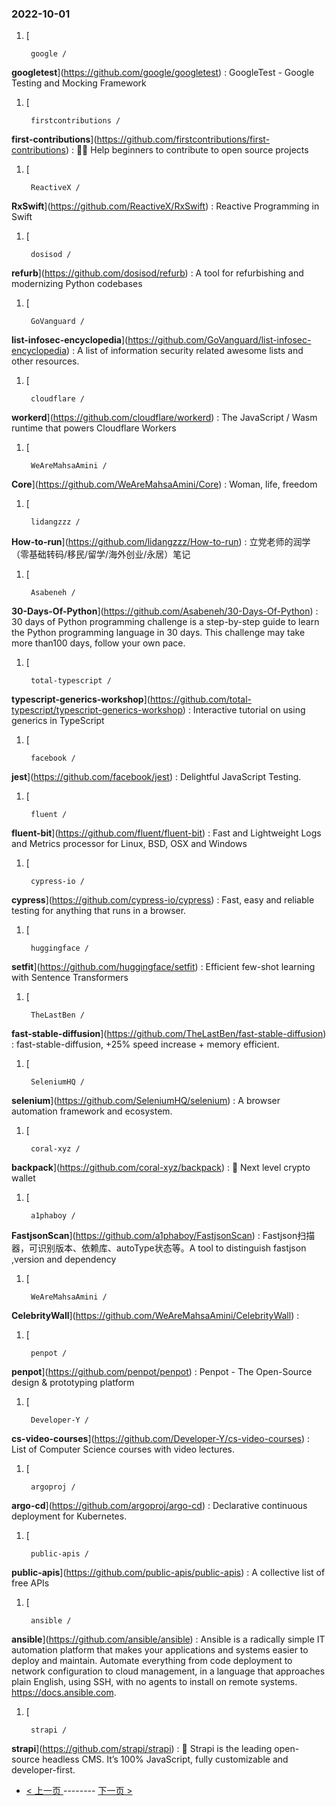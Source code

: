 ### 2022-10-01 
1. [
    

        google /
**googletest**](https://github.com/google/googletest) : GoogleTest - Google Testing and Mocking Framework
1. [
    

        firstcontributions /
**first-contributions**](https://github.com/firstcontributions/first-contributions) : 🚀✨ Help beginners to contribute to open source projects
1. [
    

        ReactiveX /
**RxSwift**](https://github.com/ReactiveX/RxSwift) : Reactive Programming in Swift
1. [
    

        dosisod /
**refurb**](https://github.com/dosisod/refurb) : A tool for refurbishing and modernizing Python codebases
1. [
    

        GoVanguard /
**list-infosec-encyclopedia**](https://github.com/GoVanguard/list-infosec-encyclopedia) : A list of information security related awesome lists and other resources.
1. [
    

        cloudflare /
**workerd**](https://github.com/cloudflare/workerd) : The JavaScript / Wasm runtime that powers Cloudflare Workers
1. [
    

        WeAreMahsaAmini /
**Core**](https://github.com/WeAreMahsaAmini/Core) : Woman, life, freedom
1. [
    

        lidangzzz /
**How-to-run**](https://github.com/lidangzzz/How-to-run) : 立党老师的润学（零基础转码/移民/留学/海外创业/永居）笔记
1. [
    

        Asabeneh /
**30-Days-Of-Python**](https://github.com/Asabeneh/30-Days-Of-Python) : 30 days of Python programming challenge is a step-by-step guide to learn the Python programming language in 30 days. This challenge may take more than100 days, follow your own pace.
1. [
    

        total-typescript /
**typescript-generics-workshop**](https://github.com/total-typescript/typescript-generics-workshop) : Interactive tutorial on using generics in TypeScript
1. [
    

        facebook /
**jest**](https://github.com/facebook/jest) : Delightful JavaScript Testing.
1. [
    

        fluent /
**fluent-bit**](https://github.com/fluent/fluent-bit) : Fast and Lightweight Logs and Metrics processor for Linux, BSD, OSX and Windows
1. [
    

        cypress-io /
**cypress**](https://github.com/cypress-io/cypress) : Fast, easy and reliable testing for anything that runs in a browser.
1. [
    

        huggingface /
**setfit**](https://github.com/huggingface/setfit) : Efficient few-shot learning with Sentence Transformers
1. [
    

        TheLastBen /
**fast-stable-diffusion**](https://github.com/TheLastBen/fast-stable-diffusion) : fast-stable-diffusion, +25% speed increase + memory efficient.
1. [
    

        SeleniumHQ /
**selenium**](https://github.com/SeleniumHQ/selenium) : A browser automation framework and ecosystem.
1. [
    

        coral-xyz /
**backpack**](https://github.com/coral-xyz/backpack) : 🎒 Next level crypto wallet
1. [
    

        a1phaboy /
**FastjsonScan**](https://github.com/a1phaboy/FastjsonScan) : Fastjson扫描器，可识别版本、依赖库、autoType状态等。A tool to distinguish fastjson ,version and dependency
1. [
    

        WeAreMahsaAmini /
**CelebrityWall**](https://github.com/WeAreMahsaAmini/CelebrityWall) : 
1. [
    

        penpot /
**penpot**](https://github.com/penpot/penpot) : Penpot - The Open-Source design & prototyping platform
1. [
    

        Developer-Y /
**cs-video-courses**](https://github.com/Developer-Y/cs-video-courses) : List of Computer Science courses with video lectures.
1. [
    

        argoproj /
**argo-cd**](https://github.com/argoproj/argo-cd) : Declarative continuous deployment for Kubernetes.
1. [
    

        public-apis /
**public-apis**](https://github.com/public-apis/public-apis) : A collective list of free APIs
1. [
    

        ansible /
**ansible**](https://github.com/ansible/ansible) : Ansible is a radically simple IT automation platform that makes your applications and systems easier to deploy and maintain. Automate everything from code deployment to network configuration to cloud management, in a language that approaches plain English, using SSH, with no agents to install on remote systems. https://docs.ansible.com.
1. [
    

        strapi /
**strapi**](https://github.com/strapi/strapi) : 🚀 Strapi is the leading open-source headless CMS. It’s 100% JavaScript, fully customizable and developer-first. 

- [ < 上一页 ](https://github.com/able8/github-trending-daily-record/blob/master/2022-09-30.md) -------- [ 下一页 > ](https://github.com/able8/github-trending-daily-record/blob/master/2022-10-02.md)